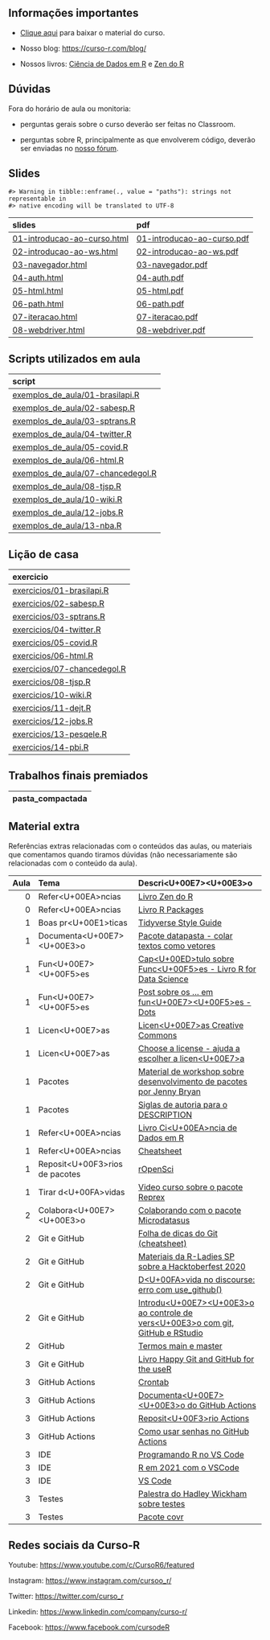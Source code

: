 
<!-- README.md is generated from README.Rmd. Please edit that file -->

## Informações importantes

-   [Clique
    aqui](https://github.com/curso-r/main-web-scraping/raw/master/material_do_curso.zip)
    para baixar o material do curso.

-   Nosso blog: <https://curso-r.com/blog/>

-   Nossos livros: [Ciência de Dados em R](https://livro.curso-r.com/) e
    [Zen do R](https://curso-r.github.io/zen-do-r/)

## Dúvidas

Fora do horário de aula ou monitoria:

-   perguntas gerais sobre o curso deverão ser feitas no Classroom.

-   perguntas sobre R, principalmente as que envolverem código, deverão
    ser enviadas no [nosso fórum](https://discourse.curso-r.com/).

## Slides

    #> Warning in tibble::enframe(., value = "paths"): strings not representable in
    #> native encoding will be translated to UTF-8

| slides                                                                                                        | pdf                                                                                                         |
|:--------------------------------------------------------------------------------------------------------------|:------------------------------------------------------------------------------------------------------------|
| [01-introducao-ao-curso.html](https://curso-r.github.io/main-web-scraping/slides/01-introducao-ao-curso.html) | [01-introducao-ao-curso.pdf](https://curso-r.github.io/main-web-scraping/slides/01-introducao-ao-curso.pdf) |
| [02-introducao-ao-ws.html](https://curso-r.github.io/main-web-scraping/slides/02-introducao-ao-ws.html)       | [02-introducao-ao-ws.pdf](https://curso-r.github.io/main-web-scraping/slides/02-introducao-ao-ws.pdf)       |
| [03-navegador.html](https://curso-r.github.io/main-web-scraping/slides/03-navegador.html)                     | [03-navegador.pdf](https://curso-r.github.io/main-web-scraping/slides/03-navegador.pdf)                     |
| [04-auth.html](https://curso-r.github.io/main-web-scraping/slides/04-auth.html)                               | [04-auth.pdf](https://curso-r.github.io/main-web-scraping/slides/04-auth.pdf)                               |
| [05-html.html](https://curso-r.github.io/main-web-scraping/slides/05-html.html)                               | [05-html.pdf](https://curso-r.github.io/main-web-scraping/slides/05-html.pdf)                               |
| [06-path.html](https://curso-r.github.io/main-web-scraping/slides/06-path.html)                               | [06-path.pdf](https://curso-r.github.io/main-web-scraping/slides/06-path.pdf)                               |
| [07-iteracao.html](https://curso-r.github.io/main-web-scraping/slides/07-iteracao.html)                       | [07-iteracao.pdf](https://curso-r.github.io/main-web-scraping/slides/07-iteracao.pdf)                       |
| [08-webdriver.html](https://curso-r.github.io/main-web-scraping/slides/08-webdriver.html)                     | [08-webdriver.pdf](https://curso-r.github.io/main-web-scraping/slides/08-webdriver.pdf)                     |

## Scripts utilizados em aula

| script                                                                                                                          |
|:--------------------------------------------------------------------------------------------------------------------------------|
| [exemplos_de_aula/01-brasilapi.R](https://github.com/curso-r/202202-web-scraping/blob/main/exemplos_de_aula/01-brasilapi.R)     |
| [exemplos_de_aula/02-sabesp.R](https://github.com/curso-r/202202-web-scraping/blob/main/exemplos_de_aula/02-sabesp.R)           |
| [exemplos_de_aula/03-sptrans.R](https://github.com/curso-r/202202-web-scraping/blob/main/exemplos_de_aula/03-sptrans.R)         |
| [exemplos_de_aula/04-twitter.R](https://github.com/curso-r/202202-web-scraping/blob/main/exemplos_de_aula/04-twitter.R)         |
| [exemplos_de_aula/05-covid.R](https://github.com/curso-r/202202-web-scraping/blob/main/exemplos_de_aula/05-covid.R)             |
| [exemplos_de_aula/06-html.R](https://github.com/curso-r/202202-web-scraping/blob/main/exemplos_de_aula/06-html.R)               |
| [exemplos_de_aula/07-chancedegol.R](https://github.com/curso-r/202202-web-scraping/blob/main/exemplos_de_aula/07-chancedegol.R) |
| [exemplos_de_aula/08-tjsp.R](https://github.com/curso-r/202202-web-scraping/blob/main/exemplos_de_aula/08-tjsp.R)               |
| [exemplos_de_aula/10-wiki.R](https://github.com/curso-r/202202-web-scraping/blob/main/exemplos_de_aula/10-wiki.R)               |
| [exemplos_de_aula/12-jobs.R](https://github.com/curso-r/202202-web-scraping/blob/main/exemplos_de_aula/12-jobs.R)               |
| [exemplos_de_aula/13-nba.R](https://github.com/curso-r/202202-web-scraping/blob/main/exemplos_de_aula/13-nba.R)                 |

## Lição de casa

| exercicio                                                                                              |
|:-------------------------------------------------------------------------------------------------------|
| [exercicios/01-brasilapi.R](https://curso-r.github.io/main-web-scraping/exercicios/01-brasilapi.R)     |
| [exercicios/02-sabesp.R](https://curso-r.github.io/main-web-scraping/exercicios/02-sabesp.R)           |
| [exercicios/03-sptrans.R](https://curso-r.github.io/main-web-scraping/exercicios/03-sptrans.R)         |
| [exercicios/04-twitter.R](https://curso-r.github.io/main-web-scraping/exercicios/04-twitter.R)         |
| [exercicios/05-covid.R](https://curso-r.github.io/main-web-scraping/exercicios/05-covid.R)             |
| [exercicios/06-html.R](https://curso-r.github.io/main-web-scraping/exercicios/06-html.R)               |
| [exercicios/07-chancedegol.R](https://curso-r.github.io/main-web-scraping/exercicios/07-chancedegol.R) |
| [exercicios/08-tjsp.R](https://curso-r.github.io/main-web-scraping/exercicios/08-tjsp.R)               |
| [exercicios/10-wiki.R](https://curso-r.github.io/main-web-scraping/exercicios/10-wiki.R)               |
| [exercicios/11-dejt.R](https://curso-r.github.io/main-web-scraping/exercicios/11-dejt.R)               |
| [exercicios/12-jobs.R](https://curso-r.github.io/main-web-scraping/exercicios/12-jobs.R)               |
| [exercicios/13-pesqele.R](https://curso-r.github.io/main-web-scraping/exercicios/13-pesqele.R)         |
| [exercicios/14-pbi.R](https://curso-r.github.io/main-web-scraping/exercicios/14-pbi.R)                 |

## Trabalhos finais premiados

| pasta_compactada |
|:-----------------|

## Material extra

Referências extras relacionadas com o conteúdos das aulas, ou materiais
que comentamos quando tiramos dúvidas (não necessariamente são
relacionadas com o conteúdo da aula).

| Aula | Tema                             | Descri\<U+00E7\>\<U+00E3\>o                                                                                                                                                                                   |
|-----:|:---------------------------------|:--------------------------------------------------------------------------------------------------------------------------------------------------------------------------------------------------------------|
|    0 | Refer\<U+00EA\>ncias             | [Livro Zen do R](https://curso-r.github.io/zen-do-r/)                                                                                                                                                         |
|    0 | Refer\<U+00EA\>ncias             | [Livro R Packages](https://r-pkgs.org/)                                                                                                                                                                       |
|    1 | Boas pr\<U+00E1\>ticas           | [Tidyverse Style Guide](https://principles.tidyverse.org/)                                                                                                                                                    |
|    1 | Documenta\<U+00E7\>\<U+00E3\>o   | [Pacote datapasta - colar textos como vetores](https://milesmcbain.github.io/datapasta/)                                                                                                                      |
|    1 | Fun\<U+00E7\>\<U+00F5\>es        | [Cap\<U+00ED\>tulo sobre Func\<U+00F5\>es - Livro R for Data Science](https://r4ds.had.co.nz/functions.html)                                                                                                  |
|    1 | Fun\<U+00E7\>\<U+00F5\>es        | [Post sobre os … em fun\<U+00E7\>\<U+00F5\>es - Dots](https://blog.curso-r.com/posts/2021-12-03-tutorial-dots/)                                                                                               |
|    1 | Licen\<U+00E7\>as                | [Licen\<U+00E7\>as Creative Commons](https://br.creativecommons.net/licencas/)                                                                                                                                |
|    1 | Licen\<U+00E7\>as                | [Choose a license - ajuda a escolher a licen\<U+00E7\>a](https://choosealicense.com/)                                                                                                                         |
|    1 | Pacotes                          | [Material de workshop sobre desenvolvimento de pacotes por Jenny Bryan](https://github.com/jennybc/pkg-dev-tutorial)                                                                                          |
|    1 | Pacotes                          | [Siglas de autoria para o DESCRIPTION](https://r-pkgs.org/description.html#author)                                                                                                                            |
|    1 | Refer\<U+00EA\>ncias             | [Livro Ci\<U+00EA\>ncia de Dados em R](https://livro.curso-r.com/)                                                                                                                                            |
|    1 | Refer\<U+00EA\>ncias             | [Cheatsheet](https://github.com/rstudio/cheatsheets/raw/master/package-development.pdf)                                                                                                                       |
|    1 | Reposit\<U+00F3\>rios de pacotes | [rOpenSci](https://ropensci.org/packages/all/)                                                                                                                                                                |
|    1 | Tirar d\<U+00FA\>vidas           | [Video curso sobre o pacote Reprex](https://www.youtube.com/watch?v=IxlGYVnaGXk)                                                                                                                              |
|    2 | Colabora\<U+00E7\>\<U+00E3\>o    | [Colaborando com o pacote Microdatasus](https://youtu.be/sRT8oSpECH4)                                                                                                                                         |
|    2 | Git e GitHub                     | [Folha de dicas do Git (cheatsheet)](https://training.github.com/downloads/pt_BR/github-git-cheat-sheet/)                                                                                                     |
|    2 | Git e GitHub                     | [Materiais da R-Ladies SP sobre a Hacktoberfest 2020](https://r-ladies-sao-paulo.github.io/2020-hacktoberfest/)                                                                                               |
|    2 | Git e GitHub                     | [D\<U+00FA\>vida no discourse: erro com use_github()](https://discourse.curso-r.com/t/github-erro-ao-usar-a-funcao-use-github/1111/4)                                                                         |
|    2 | Git e GitHub                     | [Introdu\<U+00E7\>\<U+00E3\>o ao controle de vers\<U+00E3\>o com git, GitHub e RStudio](https://mauriciovancine.github.io/short-course-git-github-rstudio/slides/pres_short_course_git_github_rstudio.html#1) |
|    2 | GitHub                           | [Termos main e master](https://blog.curso-r.com/posts/2020-07-27-github-main-branch/)                                                                                                                         |
|    3 | Git e GitHub                     | [Livro Happy Git and GitHub for the useR](https://happygitwithr.com/index.html)                                                                                                                               |
|    3 | GitHub Actions                   | [Crontab](https://crontab.guru/)                                                                                                                                                                              |
|    3 | GitHub Actions                   | [Documenta\<U+00E7\>\<U+00E3\>o do GitHub Actions](https://docs.github.com/pt/actions/learn-github-actions/introduction-to-github-actions)                                                                    |
|    3 | GitHub Actions                   | [Reposit\<U+00F3\>rio Actions](https://github.com/r-lib/actions/tree/master/examples#quickstart-ci-workflow)                                                                                                  |
|    3 | GitHub Actions                   | [Como usar senhas no GitHub Actions](https://discourse.curso-r.com/t/armazenando-senhas-github-actions/1771)                                                                                                  |
|    3 | IDE                              | [Programando R no VS Code](https://blog.curso-r.com/posts/2021-11-06-r-no-vscode/)                                                                                                                            |
|    3 | IDE                              | [R em 2021 com o VSCode](https://datamares.netlify.app/post/r-vscode/)                                                                                                                                        |
|    3 | IDE                              | [VS Code](https://code.visualstudio.com/)                                                                                                                                                                     |
|    3 | Testes                           | [Palestra do Hadley Wickham sobre testes](https://www.youtube.com/watch?v=1ZrjWKcG1C4)                                                                                                                        |
|    3 | Testes                           | [Pacote covr](https://covr.r-lib.org/)                                                                                                                                                                        |

## Redes sociais da Curso-R

Youtube: <https://www.youtube.com/c/CursoR6/featured>

Instagram: <https://www.instagram.com/cursoo_r/>

Twitter: <https://twitter.com/curso_r>

Linkedin: <https://www.linkedin.com/company/curso-r/>

Facebook: <https://www.facebook.com/cursodeR>
